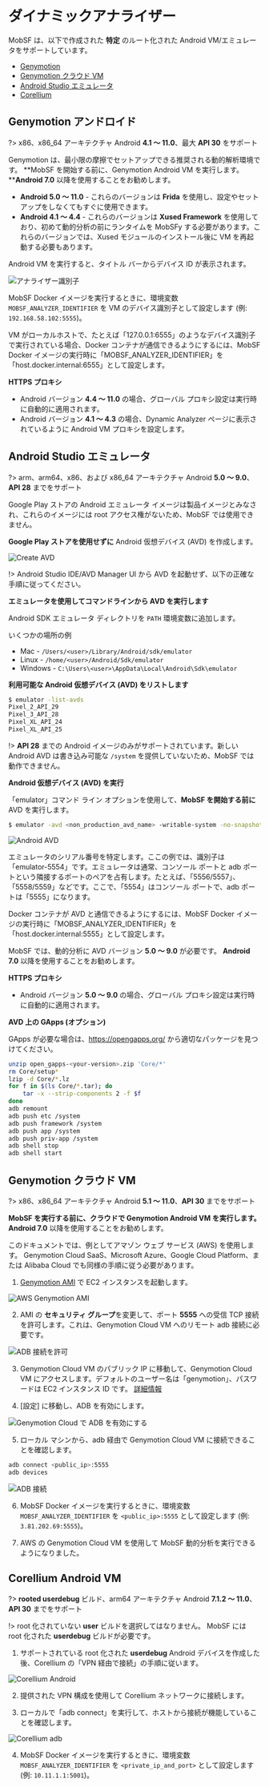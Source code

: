 # ダイナミックアナライザー

MobSF は、以下で作成された **特定** のルート化された Android VM/エミュレータをサポートしています。
* [Genymotion](https://www.genymotion.com/download/)
* [Genymotion クラウド VM](https://www.genymotion.com/pricing/)
* [Android Studio エミュレータ](https://developer.android.com/studio)
* [Corellium](https://support.corellium.com/getting-started/introduction-to-virtual-devices/quickstart-for-android)

## Genymotion アンドロイド
?> x86、x86_64 アーキテクチャ Android **4.1 ～ 11.0**、最大 **API 30** をサポート

Genymotion は、最小限の摩擦でセットアップできる推奨される動的解析環境です。 **MobSF を開始する前に、Genymotion Android VM を実行します。****Android 7.0** 以降を使用することをお勧めします。

* **Android 5.0 ～ 11.0** - これらのバージョンは **Frida** を使用し、設定やセットアップをしなくてもすぐに使用できます。
* **Android 4.1 ～ 4.4** - これらのバージョンは **Xused Framework** を使用しており、初めて動的分析の前にランタイムを MobSFy する必要があります。これらのバージョンでは、Xused モジュールのインストール後に VM を再起動する必要もあります。

Android VM を実行すると、タイトル バーからデバイス ID が表示されます。

![アナライザー識別子](https://github.com/MobSF/Mobile-Security-Framework-MobSF/assets/4301109/6204cdf4-1bc6-4b9a-a9f6-99db64c2f8e2)

MobSF Docker イメージを実行するときに、環境変数 `MOBSF_ANALYZER_IDENTIFIER` を VM のデバイス識別子として設定します (例: `192.168.58.102:5555`)。

VM がローカルホストで、たとえば「127.0.0.1:6555」のようなデバイス識別子で実行されている場合、Docker コンテナが通信できるようにするには、MobSF Docker イメージの実行時に「MOBSF_ANALYZER_IDENTIFIER」を「host.docker.internal:6555」として設定します。

**HTTPS プロキシ**

* Android バージョン **4.4 ～ 11.0** の場合、グローバル プロキシ設定は実行時に自動的に適用されます。
* Android バージョン **4.1 ～ 4.3** の場合、Dynamic Analyzer ページに表示されているように Android VM プロキシを設定します。


## Android Studio エミュレータ
?> arm、arm64、x86、および x86_64 アーキテクチャ Android **5.0 ～ 9.0**、**API 28** までをサポート

Google Play ストアの Android エミュレータ イメージは製品イメージとみなされ、これらのイメージには root アクセス権がないため、MobSF では使用できません。

**Google Play ストアを使用せずに** Android 仮想デバイス (AVD) を作成します。

![Create AVD](https://github.com/MobSF/Mobile-Security-Framework-MobSF/assets/4301109/28199a89-847a-411f-9f85-e1179b5f835a)

!> Android Studio IDE/AVD Manager UI から AVD を起動せず、以下の正確な手順に従ってください。

**エミュレータを使用してコマンドラインから AVD を実行します**

Android SDK エミュレータ ディレクトリを `PATH` 環境変数に追加します。

いくつかの場所の例

* Mac - `/Users/<user>/Library/Android/sdk/emulator`
* Linux - `/home/<user>/Android/Sdk/emulator`
* Windows - `C:\Users\<user>\AppData\Local\Android\Sdk\emulator`

**利用可能な Android 仮想デバイス (AVD) をリストします**


```bash
$ emulator -list-avds
Pixel_2_API_29
Pixel_3_API_28
Pixel_XL_API_24
Pixel_XL_API_25
```

!> **API 28** までの Android イメージのみがサポートされています。新しい Android AVD は書き込み可能な `/system` を提供していないため、MobSF では動作できません。


**Android 仮想デバイス (AVD) を実行**

「emulator」コマンド ライン オプションを使用して、**MobSF を開始する前に** AVD を実行します。

```bash
$ emulator -avd <non_production_avd_name> -writable-system -no-snapshot
```

![Android AVD](https://github.com/MobSF/Mobile-Security-Framework-MobSF/assets/4301109/e9e849b6-69ad-47a4-8693-c75a0e1aa7cb)

エミュレータのシリアル番号を特定します。ここの例では、識別子は「emulator-5554」です。エミュレータは通常、コンソール ポートと adb ポートという隣接するポートのペアを占有します。たとえば、「5556/5557」、「5558/5559」などです。ここで、「5554」はコンソール ポートで、adb ポートは「5555」になります。

Docker コンテナが AVD と通信できるようにするには、MobSF Docker イメージの実行時に「MOBSF_ANALYZER_IDENTIFIER」を「host.docker.internal:5555」として設定します。

MobSF では、動的分析に AVD バージョン **5.0 ～ 9.0** が必要です。 **Android 7.0** 以降を使用することをお勧めします。

**HTTPS プロキシ**

* Android バージョン **5.0 ～ 9.0** の場合、グローバル プロキシ設定は実行時に自動的に適用されます。

**AVD 上の GApps (オプション)**

GApps が必要な場合は、<https://opengapps.org/> から適切なパッケージを見つけてください。

```bash
unzip open_gapps-<your-version>.zip 'Core/*'
rm Core/setup*
lzip -d Core/*.lz
for f in $(ls Core/*.tar); do
    tar -x --strip-components 2 -f $f
done
adb remount
adb push etc /system
adb push framework /system
adb push app /system
adb push priv-app /system
adb shell stop
adb shell start
```

## Genymotion クラウド VM
?> x86、x86_64 アーキテクチャ Android **5.1 ～ 11.0**、**API 30** までをサポート

**MobSF を実行する前に、クラウドで Genymotion Android VM を実行します。Android 7.0** 以降を使用することをお勧めします。

このドキュメントでは、例としてアマゾン ウェブ サービス (AWS) を使用します。 Genymotion Cloud SaaS、Microsoft Azure、Google Cloud Platform、または Alibaba Cloud でも同様の手順に従う必要があります。

1. [Genymotion AMI](https://aws.amazon.com/marketplace/seller-profile?id=933724b4-d35f-4266-905e-e52e4792bc45) で EC2 インスタンスを起動します。

![AWS Genymotion AMI](https://user-images.githubusercontent.com/4301109/81505732-7bb3a100-92bf-11ea-9ba5-b1899810db2e.png)

2. AMI の **セキュリティ グループ**を変更して、ポート **5555** への受信 TCP 接続を許可します。これは、Genymotion Cloud VM へのリモート adb 接続に必要です。

![ADB 接続を許可](https://user-images.githubusercontent.com/4301109/81505878-9b979480-92c0-11ea-9456-32cf5254d381.png)

3. Genymotion Cloud VM のパブリック IP に移動して、Genymotion Cloud VM にアクセスします。デフォルトのユーザー名は「genymotion」、パスワードは EC2 インスタンス ID です。
[詳細情報](https://docs.genymotion.com/paas/02_Getting_Started/021_AWS/)

4. [設定] に移動し、ADB を有効にします。

![Genymotion Cloud で ADB を有効にする](https://user-images.githubusercontent.com/4301109/81505975-46a84e00-92c1-11ea-82a5-8912f96849b1.png)

5. ローカル マシンから、adb 経由で Genymotion Cloud VM に接続できることを確認します。

```bash
adb connect <public_ip>:5555
adb devices
```

![ADB 接続](https://user-images.githubusercontent.com/4301109/81506018-9be45f80-92c1-11ea-8486-fcac8daee7be.png)

6. MobSF Docker イメージを実行するときに、環境変数 `MOBSF_ANALYZER_IDENTIFIER` を `<public_ip>:5555` として設定します (例: `3.81.202.69:5555`)。

7. AWS の Genymotion Cloud VM を使用して MobSF 動的分析を実行できるようになりました。

## Corellium Android VM

?> **rooted userdebug** ビルド、arm64 アーキテクチャ Android **7.1.2 ～ 11.0**、**API 30** までをサポート

!> root 化されていない **user** ビルドを選択してはなりません。 MobSF には root 化された **userdebug** ビルドが必要です。

1. サポートされている root 化された **userdebug** Android デバイスを作成した後、Corellium の「VPN 経由で接続」の手順に従います。

![Corellium Android](https://github.com/MobSF/Mobile-Security-Framework-MobSF/assets/4301109/f384421c-98af-47b1-8d98-29641d9ca974)

2. 提供された VPN 構成を使用して Corellium ネットワークに接続します。

3. ローカルで「adb connect」を実行して、ホストから接続が機能していることを確認します。

![Corellium adb](https://github.com/MobSF/Mobile-Security-Framework-MobSF/assets/4301109/c6f1135e-b1ef-4a14-b9bf-6ebfab2e3cca)

4. MobSF Docker イメージを実行するときに、環境変数 `MOBSF_ANALYZER_IDENTIFIER` を `<private_ip_and_port>` として設定します (例: `10.11.1.1:5001`)。